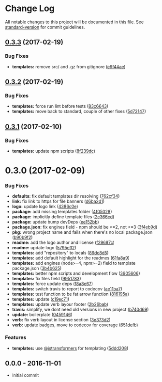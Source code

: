# Change Log

All notable changes to this project will be documented in this file. See [standard-version](https://github.com/conventional-changelog/standard-version) for commit guidelines.

<a name="0.3.3"></a>
## [0.3.3](https://github.com/tunnckocore/charlike/compare/v0.3.2...v0.3.3) (2017-02-19)


### Bug Fixes

* **templates:** remove src/ and .gz from gitignore ([e9f44ae](https://github.com/tunnckocore/charlike/commit/e9f44ae))



<a name="0.3.2"></a>
## [0.3.2](https://github.com/tunnckocore/charlike/compare/v0.3.1...v0.3.2) (2017-02-19)


### Bug Fixes

* **templates:** force run lint before tests ([83c6643](https://github.com/tunnckocore/charlike/commit/83c6643))
* **templates:** move back to standard, couple of other fixes ([5d72147](https://github.com/tunnckocore/charlike/commit/5d72147))



<a name="0.3.1"></a>
## [0.3.1](https://github.com/tunnckocore/charlike/compare/v0.3.0...v0.3.1) (2017-02-10)


### Bug Fixes

* **templates:** update npm scripts ([8f239dc](https://github.com/tunnckocore/charlike/commit/8f239dc))



<a name="0.3.0"></a>
# 0.3.0 (2017-02-09)


### Bug Fixes

* **defaults:** fix default templates dir resolving ([762cf34](https://github.com/tunnckocore/charlike/commit/762cf34))
* **link:** fix link to https for file banners ([d6ba2d1](https://github.com/tunnckocore/charlike/commit/d6ba2d1))
* **logo:** update logo link ([4386c0e](https://github.com/tunnckocore/charlike/commit/4386c0e))
* **package:** add missing templates folder ([4f05028](https://github.com/tunnckocore/charlike/commit/4f05028))
* **package:** implicitly define template files ([2c366cd](https://github.com/tunnckocore/charlike/commit/2c366cd))
* **package:** update bump devDeps ([ee152bb](https://github.com/tunnckocore/charlike/commit/ee152bb))
* **package.json:** fix engines field - npm should be >=2, not >=3 ([3f4eb9d](https://github.com/tunnckocore/charlike/commit/3f4eb9d))
* **pkg:** wrong project name and fails when there's no local package.json ([b90b9f2](https://github.com/tunnckocore/charlike/commit/b90b9f2))
* **readme:** add the logo author and license ([f29687c](https://github.com/tunnckocore/charlike/commit/f29687c))
* **readme:** update logo ([5795e32](https://github.com/tunnckocore/charlike/commit/5795e32))
* **templates:** add "repository" to locals ([86dc8d5](https://github.com/tunnckocore/charlike/commit/86dc8d5))
* **templates:** add default highlight for the readmes ([61fa8a9](https://github.com/tunnckocore/charlike/commit/61fa8a9))
* **templates:** add engines (node>=4, npm>=2) field to template package.json ([3b4b625](https://github.com/tunnckocore/charlike/commit/3b4b625))
* **templates:** better npm scripts and development flow ([3905606](https://github.com/tunnckocore/charlike/commit/3905606))
* **templates:** fix files field ([9951783](https://github.com/tunnckocore/charlike/commit/9951783))
* **templates:** force update deps ([f8a8e67](https://github.com/tunnckocore/charlike/commit/f8a8e67))
* **templates:** switch travis to report to codecov ([ae11ba7](https://github.com/tunnckocore/charlike/commit/ae11ba7))
* **templates:** test function to be fat arrow function ([816195a](https://github.com/tunnckocore/charlike/commit/816195a))
* **templates:** update ([c19ec71](https://github.com/tunnckocore/charlike/commit/c19ec71))
* **templates:** update verb layour footer ([2b26bab](https://github.com/tunnckocore/charlike/commit/2b26bab))
* **travis:** simplify, we dont need old versions in new project ([b740d69](https://github.com/tunnckocore/charlike/commit/b740d69))
* **update:** boilerplate ([0459146](https://github.com/tunnckocore/charlike/commit/0459146))
* **verb:** fix verb layout in license section ([3e373d2](https://github.com/tunnckocore/charlike/commit/3e373d2))
* **verb:** update badges, move to codecov for coverage ([651defb](https://github.com/tunnckocore/charlike/commit/651defb))


### Features

* **templates:** use [@jstransformers](https://github.com/jstransformers) for templating ([5ddd208](https://github.com/tunnckocore/charlike/commit/5ddd208))





## 0.0.0 - 2016-11-01
- Initial commit